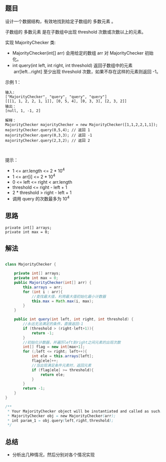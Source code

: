 
## 题目

设计一个数据结构，有效地找到给定子数组的 多数元素 。

子数组的 多数元素 是在子数组中出现 threshold 次数或次数以上的元素。

实现 MajorityChecker 类:

- MajorityChecker(int[] arr) 会用给定的数组 arr 对 MajorityChecker 初始化。
- int query(int left, int right, int threshold) 返回子数组中的元素  arr[left...right] 至少出现 threshold 次数，如果不存在这样的元素则返回 -1。

示例 1：

    输入:
    ["MajorityChecker", "query", "query", "query"]
    [[[1, 1, 2, 2, 1, 1]], [0, 5, 4], [0, 3, 3], [2, 3, 2]]
    输出：
    [null, 1, -1, 2]
    
    解释：
    MajorityChecker majorityChecker = new MajorityChecker([1,1,2,2,1,1]);
    majorityChecker.query(0,5,4); // 返回 1
    majorityChecker.query(0,3,3); // 返回 -1
    majorityChecker.query(2,3,2); // 返回 2
 

提示：

- 1 <= arr.length <= 2 * 10<sup>4</sup>
- 1 <= arr[i] <= 2 * 10<sup>4</sup>
- 0 <= left <= right < arr.length
- threshold <= right - left + 1
- 2 * threshold > right - left + 1
- 调用 query 的次数最多为 10<sup>4</sup>

## 思路

    private int[] arrays;
    private int max = 0;


## 解法
```java

class MajorityChecker {

    private int[] arrays;
    private int max = 0;
    public MajorityChecker(int[] arr) {
        this.arrays = arr;
        for (int i : arr){
            //查找最大值，利用最大值初始化最小计数器
            this.max = Math.max(i, max);
        }
    }

    public int query(int left, int right, int threshold) {
        //永远无法满足的条件，直接返回-1
        if (threshold > (right-left+1)){
            return -1;
        }
        //初始化计数器，并遍历left到right之间元素的出现次数
        int[] flag = new int[max+1];
        for (;left <= right; left++){
            int ele = this.arrays[left];
            flag[ele]++;
            //当出现满足条件元素时，返回元素
            if (flag[ele] >= threshold){
                return ele;
            }
        }
        return -1;
    }
}

/**
 * Your MajorityChecker object will be instantiated and called as such:
 * MajorityChecker obj = new MajorityChecker(arr);
 * int param_1 = obj.query(left,right,threshold);
 */
```

## 总结

- 分析出几种情况，然后分别对各个情况实现 
